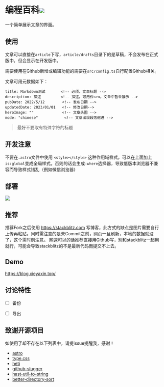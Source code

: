 # 编程百科![](https://img.shields.io/github/stars/ListenMoon/PureWiki.svg?style=flat&label=Star)

一个简单展示文章的界面。

## 使用

文章可以直接在`article`下写，`article/drafts`目录下的是草稿，不会发布在正式版中，但会显示在开发版中。

需要使用在Github新增或编辑功能的需要在`src/config.ts`自行配置Github相关。

文章可用元数据如下：
```
title: Markdown测试       <!-- 必须，文章标题 -->
description: 描述         <!-- 描述，可用作seo，文章中暂未展示 -->
pubDate: 2022/5/12        <!-- 发布日期 -->
updatedDate: 2023/01/01   <!-- 修改日期-->
heroImage: ""             <!-- 文章头图 -->
mode: "chinese"            <!-- 文章出现段落缩进 -->
```

> 最好不要取有特殊字符的标题

## 开发注意

不要在`.astro`文件中使用 `<style></style>` 这种作用域样式，可以在上面加上`is:global`变成全局样式。否则的话会生成`:where`选择器，导致低版本浏览器不兼容而导致样式错乱（例如微信浏览器）

## 部署
[![](https://www.netlify.com/img/deploy/button.svg)](https://app.netlify.com/start/deploy?repository=https://github.com/ListenMoon/PureWiki)

## 推荐
推荐Fork之后使用 https://stackblitz.com 写博客，此方式的缺点是图片需要自行上传再粘贴，同时需注意的是未Commit之前，网页一旦刷新，本地的数据就没了，这个需时刻注意。
网速可以的话推荐直接用Github写，别和stackblitz一起用就行，可能会导致stackblitz的不是最新代码而提交不上去。

## Demo
https://blog.xieyaxin.top/

## 讨论特性

- [ ] 备份
- [ ] 导出


## 致谢开源项目
如使用了却不存在以下列表中，请提issue提醒我，感谢！
- [astro](https://github.com/withastro/astro) 
- [type.css](https://github.com/sofish/typo.css) 
- [heti](https://github.com/sivan/heti)
- [github-slugger](https://github.com/Flet/github-slugger)
- [hast-util-to-string](https://github.com/rehypejs/rehype-minify/tree/main)
- [better-directory-sort](https://www.npmjs.com/package/better-directory-sort)
